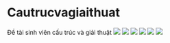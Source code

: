 # Cautrucvagiaithuat
Đề tài sinh viên cấu trúc và giải thuật
![](http://i.imgur.com/k6VdWQG.jpg)
![](http://i.imgur.com/LgfbRPx.jpg)
![](http://i.imgur.com/MDo5Lpj.jpg)
![](http://i.imgur.com/r4T3iFd.jpg)
![](http://i.imgur.com/QBnD5j5.jpg)
![](http://i.imgur.com/swX1luT.jpg)
